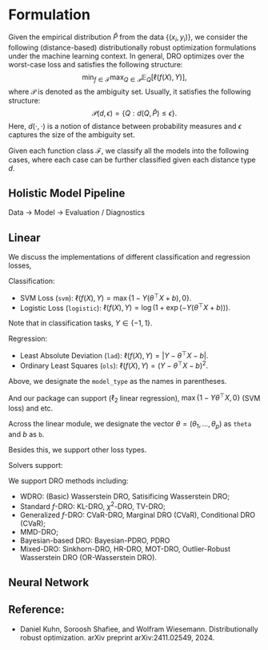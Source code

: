 # Formulation

Given the empirical distribution $\hat P$ from the data $\{(x_i, y_i)\}$, we consider the following (distance-based) distributionally robust optimization formulations under the machine learning context. In general, DRO optimizes over the worst-case loss and satisfies the following structure:
$$\min_{f \in \mathcal{F}}\max_{Q \in \mathcal{P}}\mathbb{E}_Q[\ell(f(X), Y)],$$
where $\mathcal{P}$ is denoted as the ambiguity set. Usually, it satisfies the following structure:
$$\mathcal{P}(d, \epsilon) = \{Q: d(Q, \hat P) \leq \epsilon\}. $$
Here, $d(\cdot, \cdot)$ is a notion of distance between probability measures and $\epsilon$ captures the size of the ambiguity set.

Given each function class $\mathcal{F}$, we classify all the models into the following cases, where each case can be further classified given each distance type $d$.

## Holistic Model Pipeline

Data -> Model -> Evaluation / Diagnostics

## Linear
We discuss the implementations of different classification and regression losses,

Classification:
* SVM Loss (``svm``): $\ell(f(X), Y) = \max\{1 - Y (\theta^{\top}X + b), 0\}.$
* Logistic Loss (``logistic``): $\ell(f(X), Y) = \log(1 + \exp(-Y(\theta^{\top}X + b))).$

Note that in classification tasks, $Y \in \{-1, 1\}$.

Regression:
* Least Absolute Deviation (``lad``): $\ell(f(X), Y) = |Y - \theta^{\top}X - b|$.
* Ordinary Least Squares (``ols``): $\ell(f(X), Y) = (Y - \theta^{\top} X - b)^2$. 

Above, we designate the ``model_type`` as the names in parentheses.

And our package can support ($\ell_2$ linear regression), $\max\{1 - Y \theta^{\top}X, 0\}$ (SVM loss) and etc. 


Across the linear module, we designate the vector $\theta = (\theta_1,\ldots, \theta_p)$ as ``theta`` and $b$ as ``b``.

Besides this, we support other loss types.

Solvers support:


We support DRO methods including:
* WDRO: (Basic) Wasserstein DRO, Satisificing Wasserstein DRO;
* Standard $f$-DRO: KL-DRO, $\chi^2$-DRO, TV-DRO;
* Generalized $f$-DRO: CVaR-DRO, Marginal DRO (CVaR), Conditional DRO (CVaR);
* MMD-DRO;
* Bayesian-based DRO: Bayesian-PDRO, PDRO
* Mixed-DRO: Sinkhorn-DRO, HR-DRO, MOT-DRO, Outlier-Robust Wasserstein DRO (OR-Wasserstein DRO).

## Neural Network




## Reference:
* Daniel Kuhn, Soroosh Shafiee, and Wolfram Wiesemann. Distributionally robust optimization. arXiv
preprint arXiv:2411.02549, 2024.